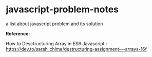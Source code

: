 # javascript-problem-notes
a list about javascript problem and its solution

**Reference:**

How to Desctructuring Array in ES6 Javascript : https://dev.to/sarah_chima/destructuring-assignment---arrays-16f
